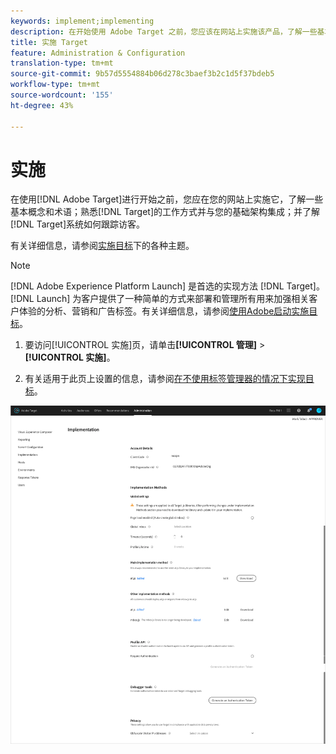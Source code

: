 ```yaml
---
keywords: implement;implementing
description: 在开始使用 Adobe Target 之前，您应该在网站上实施该产品，了解一些基本概念和术语，熟悉 Target 的工作原理以及与基础架构集成的方式，并了解 Target 系统如何跟踪访客。
title: 实施 Target
feature: Administration & Configuration
translation-type: tm+mt
source-git-commit: 9b57d5554884b06d278c3baef3b2c1d5f37bdeb5
workflow-type: tm+mt
source-wordcount: '155'
ht-degree: 43%

---
```



# 实施

在使用[!DNL Adobe Target]进行开始之前，您应在您的网站上实施它，了解一些基本概念和术语；熟悉[!DNL Target]的工作方式并与您的基础架构集成；并了解[!DNL Target]系统如何跟踪访客。

有关详细信息，请参阅[实施目标](/help/c-implementing-target/implementing-target.md)下的各种主题。

>[!NOTE]
>
>[!DNL Adobe Experience Platform Launch] 是首选的实现方法 [!DNL Target]。[!DNL Launch] 为客户提供了一种简单的方式来部署和管理所有用来加强相关客户体验的分析、营销和广告标签。有关详细信息，请参阅[使用Adobe启动实施目标](/help/c-implementing-target/c-implementing-target-for-client-side-web/how-to-deployatjs/cmp-implementing-target-using-adobe-launch.md)。

1. 要访问[!UICONTROL 实施]页，请单击&#x200B;**[!UICONTROL 管理]** > **[!UICONTROL 实施]**。

1. 有关适用于此页上设置的信息，请参阅[在不使用标签管理器的情况下实现目标](/help/c-implementing-target/c-implementing-target-for-client-side-web/how-to-deployatjs/implementing-target-without-a-tag-manager.md)。

![实施页](/help/administrating-target/assets/implementation.png)